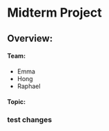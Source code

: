 # Midterm Project

## Overview:
#### Team:
- Emma
- Hong
- Raphael
#### Topic:

#### 

### test changes
